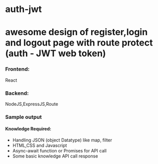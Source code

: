# auth-jwt
<h1>awesome design of register,login and logout page with route protect (auth - JWT web token) </h1>
<div>
<h3>Frontend:</h3>
  React
  </div>
  
 <section>
  <h3>Backend:</h3>
  NodeJS,ExpressJS,Route
  </section>
  
<div>
  <h3>Sample output</h3>
  
  </div>
  


<h4>Knowledge Required:</h4>
<ul>
<li> Handling JSON (object Datatype) like map, filter
<li> HTML,CSS and Javascript 
<li>Async-await function or Promises for API call
<li> Some basic knowledge API call response
  </ul>
